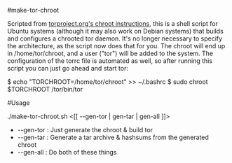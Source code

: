 #make-tor-chroot

Scripted from <a href="https://trac.torproject.org/projects/tor/wiki/doc/TorInChroot">torproject.org's chroot instructions</a>, 
this is a shell script for Ubuntu systems (although it may also work on Debian systems) that builds and configures a 
chrooted tor daemon. It's no longer necessary to specify the architecture, as the script now does that for you. The 
chroot will end up in /home/tor/chroot, and a user ("tor") will be added to the system. The configuration of the torrc 
file is automated as well, so after running this script you can just go ahead and start tor:

$ echo "TORCHROOT=/home/tor/chroot" >> ~/.bashrc
$ sudo chroot $TORCHROOT /tor/bin/tor

#Usage

./make-tor-chroot.sh  <[[ --gen-tor | gen-tar | gen-all ]]>
  * --gen-tor : Just generate the chroot & build tor
  * --gen-tar : Generate a tar archive & hashsums from the generated chroot
  * --gen-all : Do both of these things
  
